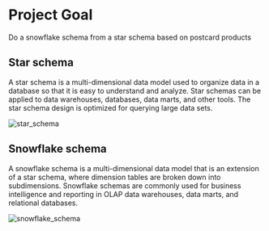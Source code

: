 # Project Goal
Do a snowflake schema from a star schema based on postcard products


## Star schema
A star schema is a multi-dimensional data model used to organize data in a database so that it is easy to understand and analyze. 
Star schemas can be applied to data warehouses, databases, data marts, and other tools. 
The star schema design is optimized for querying large data sets.

![star_schema](https://www.databricks.com/wp-content/uploads/2022/04/star-schema-erd.png)




## Snowflake schema
A snowflake schema is a multi-dimensional data model that is an extension of a star schema, where dimension tables are broken down into subdimensions. 
Snowflake schemas are commonly used for business intelligence and reporting in OLAP data warehouses, data marts, and relational databases.

![snowflake_schema](https://www.databricks.com/wp-content/uploads/2022/04/star-schema-erd.png)
